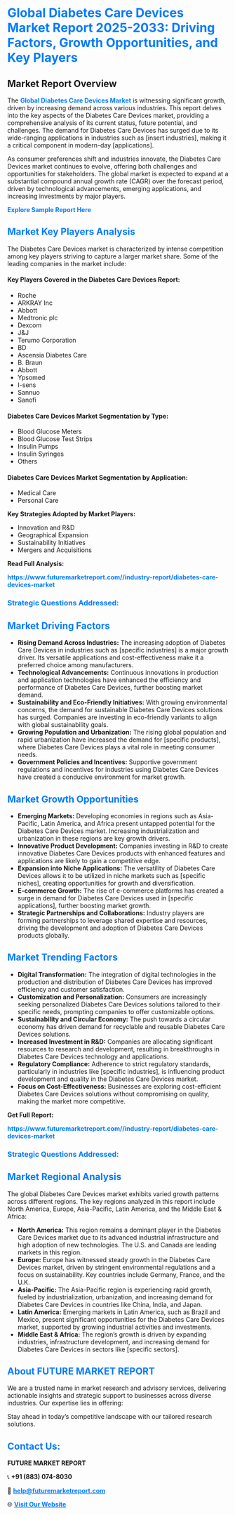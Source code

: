 <h1 style="color: #007BFF;">Global Diabetes Care Devices Market Report 2025-2033: Driving Factors, Growth Opportunities, and Key Players</h1>

<section id="overview">
<h2>Market Report Overview</h2>
<p>The <a href="https://www.futuremarketreport.com//industry-report/diabetes-care-devices-market" style="color: #007BFF; text-decoration: none;"><strong>Global Diabetes Care Devices Market</strong></a> is witnessing significant growth, driven by increasing demand across various industries. This report delves into the key aspects of the Diabetes Care Devices market, providing a comprehensive analysis of its current status, future potential, and challenges. The demand for Diabetes Care Devices has surged due to its wide-ranging applications in industries such as [insert industries], making it a critical component in modern-day [applications].</p>
<p>As consumer preferences shift and industries innovate, the Diabetes Care Devices market continues to evolve, offering both challenges and opportunities for stakeholders. The global market is expected to expand at a substantial compound annual growth rate (CAGR) over the forecast period, driven by technological advancements, emerging applications, and increasing investments by major players.</p>
</section>

<section id="overview">
<p><a href="https://www.futuremarketreport.com//request-sample/reportId=80402" style="color: #007BFF; text-decoration: none;"><strong>Explore Sample Report Here</strong></a></p>
</section>

<section id="key-players">
<h2 style="color: #007BFF;">Market Key Players Analysis</h2>
<p>The Diabetes Care Devices market is characterized by intense competition among key players striving to capture a larger market share. Some of the leading companies in the market include:</p>
<h4>Key Players Covered in the Diabetes Care Devices Report:</h4>
<ul><li>Roche</li><li>ARKRAY Inc</li><li>Abbott</li><li>Medtronic plc</li><li>Dexcom</li><li>J&amp;J</li><li>Terumo Corporation</li><li>BD</li><li>Ascensia Diabetes Care</li><li>B. Braun</li><li>Abbott</li><li>Ypsomed</li><li>I-sens</li><li>Sannuo</li><li>Sanofi</li></ul>
<h4>Diabetes Care Devices Market Segmentation by Type:</h4>
<ul><li>Blood Glucose Meters</li><li>Blood Glucose Test Strips</li><li>Insulin Pumps</li><li>Insulin Syringes</li><li>Others</li></ul>

<h4>Diabetes Care Devices Market Segmentation by Application:</h4>
<ul><li>Medical Care</li><li>Personal Care</li></ul>
<p><strong>Key Strategies Adopted by Market Players:</strong></p>
<ul>
<li>Innovation and R&D</li>
<li>Geographical Expansion</li>
<li>Sustainability Initiatives</li>
<li>Mergers and Acquisitions</li>
</ul>
</section>

<section>
<p><strong>Read Full Analysis: </strong></p><a href="https://www.futuremarketreport.com//industry-report/diabetes-care-devices-market" style="color: #007BFF; text-decoration: none;"><strong>https://www.futuremarketreport.com//industry-report/diabetes-care-devices-market</strong></a>
<h3 style="color: #007BFF;">Strategic Questions Addressed:</h3>
</section>

<section id="driving-factors">
<h2 style="color: #007BFF;">Market Driving Factors</h2>
<ul>
<li><strong>Rising Demand Across Industries:</strong> The increasing adoption of Diabetes Care Devices in industries such as [specific industries] is a major growth driver. Its versatile applications and cost-effectiveness make it a preferred choice among manufacturers.</li>
<li><strong>Technological Advancements:</strong> Continuous innovations in production and application technologies have enhanced the efficiency and performance of Diabetes Care Devices, further boosting market demand.</li>
<li><strong>Sustainability and Eco-Friendly Initiatives:</strong> With growing environmental concerns, the demand for sustainable Diabetes Care Devices solutions has surged. Companies are investing in eco-friendly variants to align with global sustainability goals.</li>
<li><strong>Growing Population and Urbanization:</strong> The rising global population and rapid urbanization have increased the demand for [specific products], where Diabetes Care Devices plays a vital role in meeting consumer needs.</li>
<li><strong>Government Policies and Incentives:</strong> Supportive government regulations and incentives for industries using Diabetes Care Devices have created a conducive environment for market growth.</li>
</ul>
</section>

<section id="growth-opportunities">
<h2 style="color: #007BFF;">Market Growth Opportunities</h2>
<ul>
<li><strong>Emerging Markets:</strong> Developing economies in regions such as Asia-Pacific, Latin America, and Africa present untapped potential for the Diabetes Care Devices market. Increasing industrialization and urbanization in these regions are key growth drivers.</li>
<li><strong>Innovative Product Development:</strong> Companies investing in R&D to create innovative Diabetes Care Devices products with enhanced features and applications are likely to gain a competitive edge.</li>
<li><strong>Expansion into Niche Applications:</strong> The versatility of Diabetes Care Devices allows it to be utilized in niche markets such as [specific niches], creating opportunities for growth and diversification.</li>
<li><strong>E-commerce Growth:</strong> The rise of e-commerce platforms has created a surge in demand for Diabetes Care Devices used in [specific applications], further boosting market growth.</li>
<li><strong>Strategic Partnerships and Collaborations:</strong> Industry players are forming partnerships to leverage shared expertise and resources, driving the development and adoption of Diabetes Care Devices products globally.</li>
</ul>
</section>

<section id="trending-factors">
<h2 style="color: #007BFF;">Market Trending Factors</h2>
<ul>
<li><strong>Digital Transformation:</strong> The integration of digital technologies in the production and distribution of Diabetes Care Devices has improved efficiency and customer satisfaction.</li>
<li><strong>Customization and Personalization:</strong> Consumers are increasingly seeking personalized Diabetes Care Devices solutions tailored to their specific needs, prompting companies to offer customizable options.</li>
<li><strong>Sustainability and Circular Economy:</strong> The push towards a circular economy has driven demand for recyclable and reusable Diabetes Care Devices solutions.</li>
<li><strong>Increased Investment in R&D:</strong> Companies are allocating significant resources to research and development, resulting in breakthroughs in Diabetes Care Devices technology and applications.</li>
<li><strong>Regulatory Compliance:</strong> Adherence to strict regulatory standards, particularly in industries like [specific industries], is influencing product development and quality in the Diabetes Care Devices market.</li>
<li><strong>Focus on Cost-Effectiveness:</strong> Businesses are exploring cost-efficient Diabetes Care Devices solutions without compromising on quality, making the market more competitive.</li>
</ul>
</section>

<section>
<p><strong>Get Full Report: </strong></p><a href="https://www.futuremarketreport.com//industry-report/diabetes-care-devices-market" style="color: #007BFF; text-decoration: none;"><strong>https://www.futuremarketreport.com//industry-report/diabetes-care-devices-market</strong></a>
<h3 style="color: #007BFF;">Strategic Questions Addressed:</h3>
</section>


<section id="regional-analysis">
<h2 style="color: #007BFF;">Market Regional Analysis</h2>
<p>The global Diabetes Care Devices market exhibits varied growth patterns across different regions. The key regions analyzed in this report include North America, Europe, Asia-Pacific, Latin America, and the Middle East & Africa:</p>
<ul>
<li><strong>North America:</strong> This region remains a dominant player in the Diabetes Care Devices market due to its advanced industrial infrastructure and high adoption of new technologies. The U.S. and Canada are leading markets in this region.</li>
<li><strong>Europe:</strong> Europe has witnessed steady growth in the Diabetes Care Devices market, driven by stringent environmental regulations and a focus on sustainability. Key countries include Germany, France, and the U.K.</li>
<li><strong>Asia-Pacific:</strong> The Asia-Pacific region is experiencing rapid growth, fueled by industrialization, urbanization, and increasing demand for Diabetes Care Devices in countries like China, India, and Japan.</li>
<li><strong>Latin America:</strong> Emerging markets in Latin America, such as Brazil and Mexico, present significant opportunities for the Diabetes Care Devices market, supported by growing industrial activities and investments.</li>
<li><strong>Middle East & Africa:</strong> The region’s growth is driven by expanding industries, infrastructure development, and increasing demand for Diabetes Care Devices in sectors like [specific sectors].</li>
</ul>
</section>

<footer>
<h2 style="color: #007BFF;">About FUTURE MARKET REPORT</h2>
<p>We are a trusted name in market research and advisory services, delivering actionable insights and strategic support to businesses across diverse industries. Our expertise lies in offering:</p>

<p>Stay ahead in today’s competitive landscape with our tailored research solutions.</p>

<h2 style="color: #007BFF;">Contact Us:</h2>
<p><strong>FUTURE MARKET REPORT</strong></p>
<p>📞 <strong>+91 (883) 074-8030</strong></p>
<p>📧 <strong><a href="mailto:help@futuremarketreport.com" style="color: #007BFF;">help@futuremarketreport.com</a></strong></p>
<p>🌐 <strong><a href="https://www.futuremarketreport.com/" style="color: #007BFF;">Visit Our Website</a></strong></p>
</footer>